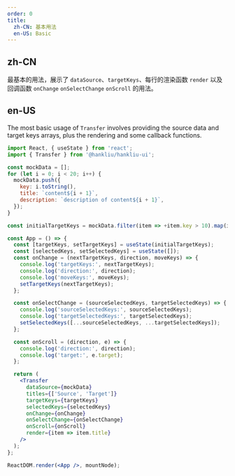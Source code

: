 ```yaml
---
order: 0
title:
  zh-CN: 基本用法
  en-US: Basic
---
```


## zh-CN

最基本的用法，展示了 `dataSource`、`targetKeys`、每行的渲染函数 `render` 以及回调函数 `onChange` `onSelectChange` `onScroll` 的用法。

## en-US

The most basic usage of `Transfer` involves providing the source data and target keys arrays, plus the rendering and some callback functions.

```jsx
import React, { useState } from 'react';
import { Transfer } from '@hankliu/hankliu-ui';

const mockData = [];
for (let i = 0; i < 20; i++) {
  mockData.push({
    key: i.toString(),
    title: `content${i + 1}`,
    description: `description of content${i + 1}`,
  });
}

const initialTargetKeys = mockData.filter(item => +item.key > 10).map(item => item.key);

const App = () => {
  const [targetKeys, setTargetKeys] = useState(initialTargetKeys);
  const [selectedKeys, setSelectedKeys] = useState([]);
  const onChange = (nextTargetKeys, direction, moveKeys) => {
    console.log('targetKeys:', nextTargetKeys);
    console.log('direction:', direction);
    console.log('moveKeys:', moveKeys);
    setTargetKeys(nextTargetKeys);
  };

  const onSelectChange = (sourceSelectedKeys, targetSelectedKeys) => {
    console.log('sourceSelectedKeys:', sourceSelectedKeys);
    console.log('targetSelectedKeys:', targetSelectedKeys);
    setSelectedKeys([...sourceSelectedKeys, ...targetSelectedKeys]);
  };

  const onScroll = (direction, e) => {
    console.log('direction:', direction);
    console.log('target:', e.target);
  };

  return (
    <Transfer
      dataSource={mockData}
      titles={['Source', 'Target']}
      targetKeys={targetKeys}
      selectedKeys={selectedKeys}
      onChange={onChange}
      onSelectChange={onSelectChange}
      onScroll={onScroll}
      render={item => item.title}
    />
  );
};

ReactDOM.render(<App />, mountNode);
```

